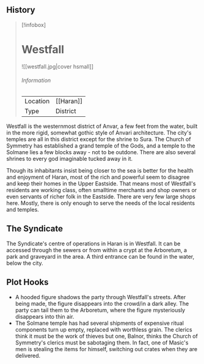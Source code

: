 
## History


> [!infobox]
> # Westfall
> ![[westfall.jpg|cover hsmall]]
> ###### Information
> | | |
> |---|---|
> | Location | [[Haran]] |
> | Type | District |

Westfall is the westernmost district of Anvar, a few feet from the water, built in the more rigid, somewhat gothic style of Anvari architecture. The city's temples are all in this district except for the shrine to Sura. The Church of Symmetry has established a grand temple of the Gods, and a temple to the Solmane lies a few blocks away - not to be outdone. There are also several shrines to every god imaginable tucked away in it.

Though its inhabitants insist being closer to the sea is better for the health and enjoyment of Haran, most of the rich and powerful seem to disagree and keep their homes in the Upper Eastside. That means most of Westfall's residents are working class, often smalltime merchants and shop owners or even servants of richer folk in the Eastside. There are very few large shops here. Mostly, there is only enough to serve the needs of the local residents and temples.


## The Syndicate

The Syndicate's centre of operations in Haran is in Westfall. It can be accessed through the sewers or from within a crypt at the Arboretum, a park and graveyard in the area. A third entrance can be found in the water, below the city.

## Plot Hooks

- A hooded figure shadows the party through Westfall's streets. After being made, the figure disappears into the crowd/in a dark alley. The party can tail them to the Arboretum, where the figure mysteriously disappears into thin air.
- The Solmane temple has had several shipments of expensive ritual components turn up empty, replaced with worthless grain. The clerics think it must be the work of thieves but one, Balnor, thinks the Church of Symmetry's clerics must be sabotaging them. In fact, one of Masic's men is stealing the items for himself, switching out crates when they are delivered.




